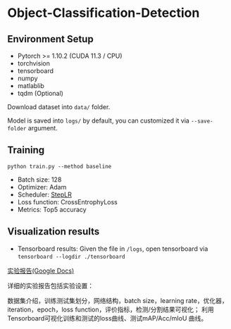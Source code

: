 # Object-Classification-Detection

## Environment Setup
- Pytorch >= 1.10.2 (CUDA 11.3 / CPU)
- torchvision
- tensorboard
- numpy
- matlablib
- tqdm (Optional)


Download dataset into `data/` folder.

Model is saved into `logs/` by default, you can customized it via `--save-folder` argument.

## Training
`python train.py --method baseline`

- Batch size: 128
- Optimizer: Adam
- Scheduler: [StepLR](https://pytorch.org/docs/stable/generated/torch.optim.lr_scheduler.StepLR.html?highlight=steplr#torch.optim.lr_scheduler.StepLR)
- Loss function: CrossEntrophyLoss
- Metrics: Top5 accuracy

## Visualization results
- Tensorboard results:
Given the file in `/logs`,
open tensorboard via `tensorboard --logdir ./tensorboard`


[实验报告(Google Docs)](https://docs.google.com/document/d/1f-ELCHgz8NBzv_fX20z3Q0d2B0p74GKE2hnWBn19QKQ/edit?usp=sharing)

详细的实验报告包括实验设置：

数据集介绍，训练测试集划分，网络结构，batch size，learning rate，优化器，iteration，epoch，loss function，评价指标，检测/分割结果可视化；
利用Tensorboard可视化训练和测试的loss曲线、测试mAP/Acc/mIoU 曲线。